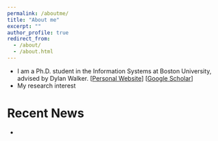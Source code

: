 ```yaml
---
permalink: /aboutme/
title: "About me"
excerpt: ""
author_profile: true
redirect_from: 
  - /about/
  - /about.html
---
```


* I am a Ph.D. student in the Information Systems at Boston University, advised by Dylan Walker. [[Personal Website](http://www.dylantwalker.com/)] [[Google Scholar](https://scholar.google.com/citations?user=Zxl8XVMAAAAJ&hl=en)]
* My research interest


# Recent News
*

